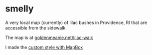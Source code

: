 # smelly
A very local map (currently) of lilac bushes in Providence, RI that are accessible from the sidewalk.

The map is at [goldenmeanie.net/lilac-walk](http://goldenmeanie.net/lilac-walk)

I made the [custom style with MapBox](https://api.mapbox.com/styles/v1/goldenmeanie/cimnj3beo004eb7nkqftc331e.html?title=true&access_token=pk.eyJ1IjoiZ29sZGVubWVhbmllIiwiYSI6IjRiNmIyNmI1NDE5MDA1MGRjYzNjNzhhMjNmNjUyN2M1In0.gT4HUhlPjQdEbmS9u4Fs7g#13.740941694434506/41.84255096844072/-71.39043627906528/0
)

